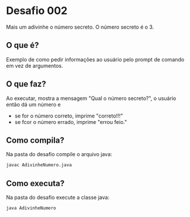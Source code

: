 # Desafio 002

Mais um adivinhe o número secreto. O número secreto é o 3.

## O que é?

Exemplo de como pedir informações ao usuário pelo prompt de comando em vez de argumentos.

## O que faz?

Ao executar, mostra a mensagem "Qual o número secreto?", o usuário então dá um número e
- se for o número correto, imprime "correto!!!"
- se fcor o número errado, imprime "errou feio."

## Como compila?

Na pasta do desafio compile o arquivo java:

```bash
javac AdivinheNumero.java
```

## Como executa?

Na pasta do desafio execute a classe java:

```bash
java AdivinheNumero
```
